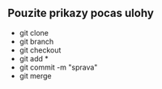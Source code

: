 
## Pouzite prikazy pocas ulohy
* git clone
* git branch
* git checkout
* git add *
* git commit -m "sprava"
* git merge 
